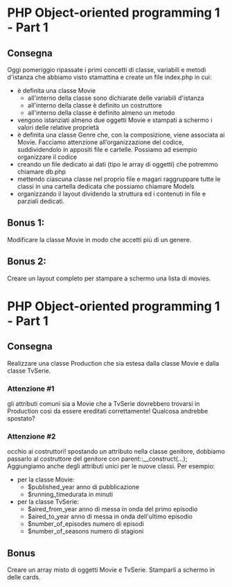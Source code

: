 # PHP Object-oriented programming 1 - Part 1

## Consegna

Oggi pomeriggio ripassate i primi concetti di classe, variabili e metodi d'istanza che abbiamo visto stamattina e create un file index.php in cui:

- è definita una classe Movie
  - all'interno della classe sono dichiarate delle variabili d'istanza
  - all'interno della classe è definito un costruttore
  - all'interno della classe è definito almeno un metodo
- vengono istanziati almeno due oggetti Movie e stampati a schermo i valori delle relative proprietà
- è definita una classe Genre che, con la composizione, viene associata ai Movie.
  Facciamo attenzione all’organizzazione del codice, suddividendolo in appositi file e cartelle. Possiamo ad esempio organizzare il codice
- creando un file dedicato ai dati (tipo le array di oggetti) che potremmo chiamare db.php
- mettendo ciascuna classe nel proprio file e magari raggruppare tutte le classi in una cartella dedicata che possiamo chiamare Models
- organizzando il layout dividendo la struttura ed i contenuti in file e parziali dedicati.

## Bonus 1:

Modificare la classe Movie in modo che accetti più di un genere.

## Bonus 2:

Creare un layout completo per stampare a schermo una lista di movies.

# PHP Object-oriented programming 1 - Part 1

## Consegna

Realizzare una classe Production che sia estesa dalla classe Movie e dalla classe TvSerie.

### Attenzione #1

gli attributi comuni sia a Movie che a TvSerie dovrebbero trovarsi in Production così da essere ereditati correttamente! Qualcosa andrebbe spostato?

### Attenzione #2

occhio ai costruttori! spostando un attributo nella classe genitore, dobbiamo passarlo al costruttore del genitore con parent::\_\_construct(...);
Aggiungiamo anche degli attributi unici per le nuove classi. Per esempio:

- per la classe Movie:
  - $published_year anno di pubblicazione
  - $running_timedurata in minuti
- per la classe TvSerie:
  - $aired_from_year anno di messa in onda del primo episodio
  - $aired_to_year anno di messa in onda dell'ultimo episodio
  - $number_of_episodes numero di episodi
  - $number_of_seasons numero di stagioni

## Bonus

Creare un array misto di oggetti Movie e TvSerie. Stamparli a schermo in delle cards.
